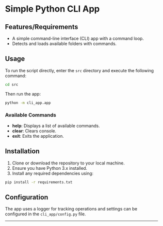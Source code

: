 # Simple Python CLI App

## Features/Requirements

-   A simple command-line interface (CLI) app with a command loop.
-   Detects and loads available folders with commands.

## Usage

To run the script directly, enter the `src` directory and execute the following command:

```bash
cd src
```

Then run the app:

```bash
python -m cli_app.app
```

### Available Commands

-   **help**: Displays a list of available commands.
-   **clear**: Clears console.
-   **exit**: Exits the application.

## Installation

1. Clone or download the repository to your local machine.
2. Ensure you have Python 3.x installed.
3. Install any required dependencies using:

```bash
pip install -r requirements.txt
```

## Configuration

The app uses a logger for tracking operations and settings can be configured in the `cli_app/config.py` file.

---
